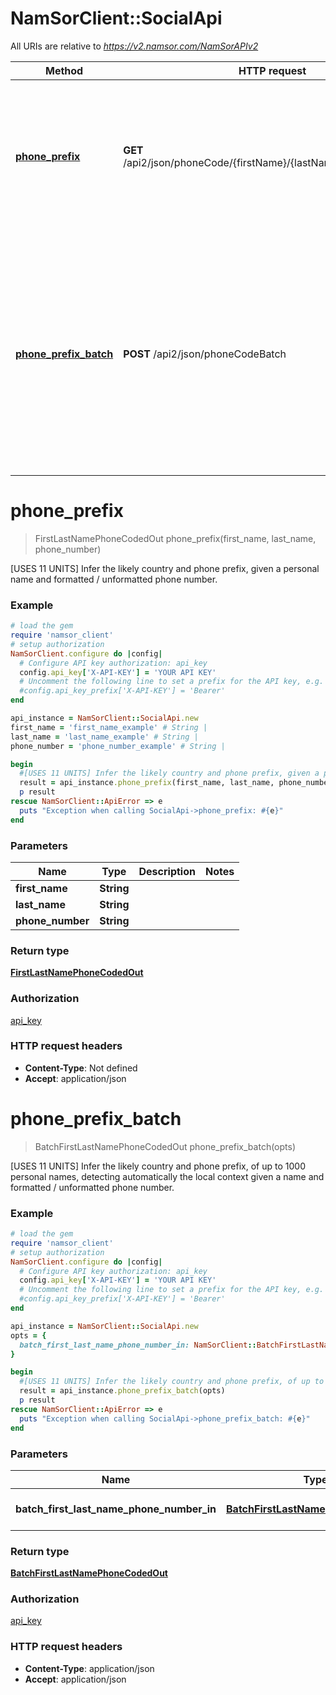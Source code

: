 # NamSorClient::SocialApi

All URIs are relative to *https://v2.namsor.com/NamSorAPIv2*

Method | HTTP request | Description
------------- | ------------- | -------------
[**phone_prefix**](SocialApi.md#phone_prefix) | **GET** /api2/json/phoneCode/{firstName}/{lastName}/{phoneNumber} | [USES 11 UNITS] Infer the likely country and phone prefix, given a personal name and formatted / unformatted phone number.
[**phone_prefix_batch**](SocialApi.md#phone_prefix_batch) | **POST** /api2/json/phoneCodeBatch | [USES 11 UNITS] Infer the likely country and phone prefix, of up to 1000 personal names, detecting automatically the local context given a name and formatted / unformatted phone number.


# **phone_prefix**
> FirstLastNamePhoneCodedOut phone_prefix(first_name, last_name, phone_number)

[USES 11 UNITS] Infer the likely country and phone prefix, given a personal name and formatted / unformatted phone number.

### Example
```ruby
# load the gem
require 'namsor_client'
# setup authorization
NamSorClient.configure do |config|
  # Configure API key authorization: api_key
  config.api_key['X-API-KEY'] = 'YOUR API KEY'
  # Uncomment the following line to set a prefix for the API key, e.g. 'Bearer' (defaults to nil)
  #config.api_key_prefix['X-API-KEY'] = 'Bearer'
end

api_instance = NamSorClient::SocialApi.new
first_name = 'first_name_example' # String | 
last_name = 'last_name_example' # String | 
phone_number = 'phone_number_example' # String | 

begin
  #[USES 11 UNITS] Infer the likely country and phone prefix, given a personal name and formatted / unformatted phone number.
  result = api_instance.phone_prefix(first_name, last_name, phone_number)
  p result
rescue NamSorClient::ApiError => e
  puts "Exception when calling SocialApi->phone_prefix: #{e}"
end
```

### Parameters

Name | Type | Description  | Notes
------------- | ------------- | ------------- | -------------
 **first_name** | **String**|  | 
 **last_name** | **String**|  | 
 **phone_number** | **String**|  | 

### Return type

[**FirstLastNamePhoneCodedOut**](FirstLastNamePhoneCodedOut.md)

### Authorization

[api_key](../README.md#api_key)

### HTTP request headers

 - **Content-Type**: Not defined
 - **Accept**: application/json



# **phone_prefix_batch**
> BatchFirstLastNamePhoneCodedOut phone_prefix_batch(opts)

[USES 11 UNITS] Infer the likely country and phone prefix, of up to 1000 personal names, detecting automatically the local context given a name and formatted / unformatted phone number.

### Example
```ruby
# load the gem
require 'namsor_client'
# setup authorization
NamSorClient.configure do |config|
  # Configure API key authorization: api_key
  config.api_key['X-API-KEY'] = 'YOUR API KEY'
  # Uncomment the following line to set a prefix for the API key, e.g. 'Bearer' (defaults to nil)
  #config.api_key_prefix['X-API-KEY'] = 'Bearer'
end

api_instance = NamSorClient::SocialApi.new
opts = {
  batch_first_last_name_phone_number_in: NamSorClient::BatchFirstLastNamePhoneNumberIn.new # BatchFirstLastNamePhoneNumberIn | A list of personal names
}

begin
  #[USES 11 UNITS] Infer the likely country and phone prefix, of up to 1000 personal names, detecting automatically the local context given a name and formatted / unformatted phone number.
  result = api_instance.phone_prefix_batch(opts)
  p result
rescue NamSorClient::ApiError => e
  puts "Exception when calling SocialApi->phone_prefix_batch: #{e}"
end
```

### Parameters

Name | Type | Description  | Notes
------------- | ------------- | ------------- | -------------
 **batch_first_last_name_phone_number_in** | [**BatchFirstLastNamePhoneNumberIn**](BatchFirstLastNamePhoneNumberIn.md)| A list of personal names | [optional] 

### Return type

[**BatchFirstLastNamePhoneCodedOut**](BatchFirstLastNamePhoneCodedOut.md)

### Authorization

[api_key](../README.md#api_key)

### HTTP request headers

 - **Content-Type**: application/json
 - **Accept**: application/json



